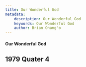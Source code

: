 ```yaml
---
title: Our Wonderful God
metadata:
    description: Our Wonderful God
    keywords: Our Wonderful God
    author: Brian Onang'o
---
```


#### Our Wonderful God

## 1979 Quater 4
